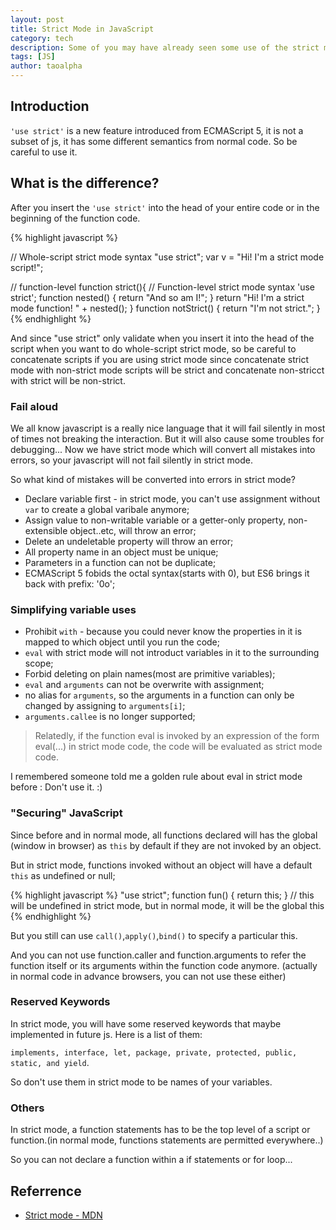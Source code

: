 ```yaml
---
layout: post
title: Strict Mode in JavaScript
category: tech 
description: Some of you may have already seen some use of the strict mode before, but I believe most of the people don't actually know much about the strict mode.
tags: [JS] 
author: taoalpha
---
```


## Introduction

`'use strict'` is a new feature introduced from ECMAScript 5, it is not a subset of js, it has some different semantics from normal code. So be careful to use it.

## What is the difference?

After you insert the `'use strict'` into the head of your entire code or in the beginning of the function code.

{% highlight javascript %}

// Whole-script strict mode syntax
"use strict";
var v = "Hi!  I'm a strict mode script!";

// function-level
function strict(){
  // Function-level strict mode syntax
  'use strict';
  function nested() { return "And so am I!"; }
  return "Hi!  I'm a strict mode function!  " + nested();
}
function notStrict() { return "I'm not strict."; }
{% endhighlight %}

And since "use strict" only validate when you insert it into the head of the script when you want to do whole-script strict mode, so be careful to concatenate scripts if you are using strict mode since concatenate strict mode with non-strict mode scripts will be strict and concatenate non-stricct with strict will be non-strict.

### Fail aloud

We all know javascript is a really nice language that it will fail silently in most of times not breaking the interaction. But it will also cause some troubles for debugging... Now we have strict mode which will convert all mistakes into errors, so your javascript will not fail silently in strict mode.

So what kind of mistakes will be converted into errors in strict mode?

- Declare variable first - in strict mode, you can't use assignment without `var` to create a global varibale anymore;
- Assign value to non-writable variable or a getter-only property, non-extensible object..etc, will throw an error;
- Delete an undeletable property will throw an error;
- All property name in an object must be unique;
- Parameters in a function can not be duplicate;
- ECMAScript 5 fobids the octal syntax(starts with 0), but ES6 brings it back with prefix: '0o';

### Simplifying variable uses

- Prohibit `with` - because you could never know the properties in it is mapped to which object until you run the code;
- `eval` with strict mode will not introduct variables in it to the surrounding scope;
- Forbid deleting on plain names(most are primitive variables);
- `eval` and `arguments` can not be overwrite with assignment;
- no alias for `arguments`, so the arguments in a function can only be changed by assigning to `arguments[i]`;
- `arguments.callee` is no longer supported;

> Relatedly, if the function eval is invoked by an expression of the form eval(...) in strict mode code, the code will be evaluated as strict mode code.

I remembered someone told me a golden rule about eval in strict mode before : Don't use it. :)

### "Securing" JavaScript

Since before and in normal mode, all functions declared will has the global (window in browser) as `this` by default if they are not invoked by an object.

But in strict mode, functions invoked without an object will have a default `this` as undefined or null;

{% highlight javascript %}
"use strict";
function fun() { return this; }
// this will be undefined in strict mode, but in normal mode, it will be the global this
{% endhighlight %}

But you still can use `call()`,`apply()`,`bind()` to specify a particular this.


And you can not use function.caller and function.arguments to refer the function itself or its arguments within the function code anymore. (actually in normal code in advance browsers, you can not use these either)

### Reserved Keywords

In strict mode, you will have some reserved keywords that maybe implemented in future js. Here is a list of them:

`implements, interface, let, package, private, protected, public, static, and yield`.

So don't use them in strict mode to be names of your variables.


### Others

In strict mode, a function statements has to be the top level of a script or function.(in normal mode, functions statements are permitted everywhere..)

So you can not declare a function within a if statements or for loop...


## Referrence

- [Strict mode - MDN](https://developer.mozilla.org/en-US/docs/Web/JavaScript/Reference/Strict_mode)
